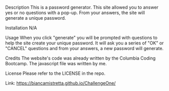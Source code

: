 Description 
This is a password generator. This site allowed you to answer yes or no questions with a pop-up. From your answers, the site will generate a unique password.

Installation N/A

Usage 
When you click "generate" you will be prompted with questions to help the site create your unique password. It will ask you a series of "OK" or "CANCEL" questions and from your answers, a new password will generate.

Credits 
The website's code was already written by the Columbia Coding Bootcamp. The javascript file was written by me.

License Please refer to the LICENSE in the repo.

Link: https://biancamistretta.github.io/ChallengeOne/

